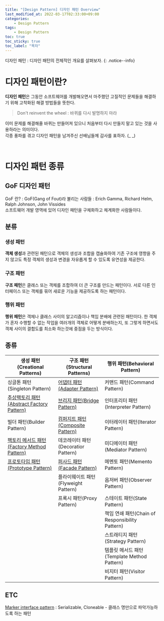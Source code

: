 ```yaml
---
title: "[Design Pattern] 디자인 패턴 Overview"
last_modified_at: 2022-03-17T02:33:00+09:00
categories:
    - Design Pattern
tags:
    - Design Pattern
toc: true
toc_sticky: true
toc_label: "목차"
---
```


디자인 패턴 : 디자인 패턴의 전체적인 개요를 살펴보자.
{: .notice--info}

# 디자인 패턴이란?

**디자인 패턴**은 그동안 소프트웨어를 개발해오면서 마주했던 고질적인 문제들을 해결하기 위해 고착화된 해결 방법들을 뜻한다.

> Don't reinvent the wheel
> : 바퀴를 다시 발명하지 마라 

이미 문제를 해결해줄 바퀴는 만들어져 있으니 처음부터 다시 만들지 말고 있는 것을 사용하라는 의미이다.<br>
각종 풍파를 겪고 디자인 패턴을 남겨주신 선배님들께 감사를 표하자. (_ _)

<br>

# 디자인 패턴 종류

## GoF 디자인 패턴

GoF 란?
: GoF(Gang of Fout)라 불리는 사람들 : Erich Gamma, Richard Helm, Ralph Johnson, John Vissides<br>
소프트웨어 개발 영역에 있어 디자인 패턴을 구체화하고 체계화한 사람들이다.

## 분류

### 생성 패턴
**객체 생성**과 관련된 패턴으로 객체의 생성과 조합을 캡슐화하여 기존 구조에 영향을 주지 않고도 특정 객체의 생성과 변경을 자유롭게 할 수 있도록 유연성을 제공한다.

### 구조 패턴
**구조 패턴**은 클래스 또는 객체를 조합하여 더 큰 구조를 만드는 패턴이다. 서로 다른 인터페이스 또는 객체를 묶어 새로운 기능을 제공하도록 하는 패턴이다.

### 행위 패턴
**행위 패턴**은 객체나 클래스 사이의 알고리즘이나 책임 분배에 관련된 패턴이다. 한 객체가 혼자 수행할 수 없는 작업을 여러개의 객체로 어떻게 분배하는지, 또 그렇게 하면서도 객체 사이의 결합도를 최소화 하는것에 중점을 두는 방식이다.

## 종류

|                                                                                                                     생성 패턴(Creational Patterns) | 구조 패턴(Structural Patterns)                                                                             | 행위 패턴(Behavioral Pattern)                |
|-----------------------------------------------------------------------------------------------------------------------------------------------|--------------------------------------------------------------------------------------------------------|------------------------------------------|
|                                                                                                                      싱글톤 패턴(Singleton Pattern) | [어댑터 패턴(Adapter Pattern)](https://tonyjev93.github.io/design%20pattern/design-pattern-adapter/)        | 커맨드 패턴(Command Pattern)                  |
|                            [추상팩토리 패턴(Abstract Factory Pattern)](https://tonyjev93.github.io/design%20pattern/design-pattern-abstract-factory/) | [브리지 패턴(Bridge Pattern)](https://tonyjev93.github.io/design%20pattern/design-pattern-bridge/)                                     | 인터프리터 패턴(Interpreter Pattern)            |
|                                                                                                                         빌더 패턴(Builder Pattern) | [컴퍼지트 패턴(Composite Pattern)](https://tonyjev93.github.io/design%20pattern/design-pattern-composition/) | 이터레이터 패턴(Iterator Pattern)               |
|                              [팩토리 메서드 패턴(Factory Method Pattern)](https://tonyjev93.github.io/design%20pattern/design-pattern-factory-method/) | 데코레이터 패턴(Decoratior Pattern)                                                                           | 미디에이터 패턴(Mediator Pattern)               |
|                                          [프로토타입 패턴(Prototype Pattern)](https://tonyjev93.github.io/design%20pattern/design-pattern-prototype/) | [퍼사드 패턴(Facade Pattern)](https://tonyjev93.github.io/design%20pattern/design-pattern-facade/)          | 메멘토 패턴(Memento Pattern)                  |
|                                                                                                                                                | 플라이웨이트 패턴(Flyweight Pattern)                                                                           | 옵저버 패턴(Observer Pattern)                 |
|                                                                                                                                                | 프록시 패턴(Proxy Pattern)                                                                                  | 스테이트 패턴(State Pattern)                   |
|                                                                                                                                                |                                                                                                        | 책임 연쇄 패턴(Chain of Responsibility Pattern) | 
|                                                                                                                                                |                                                                                                        | 스트래티지 패턴(Strategy Pattern)               | 
|                                                                                                                                                |                                                                                                        | 템플릿 메서드 패턴(Template Method Pattern)      | 
|                                                                                                                                                |                                                                                                        | 비지터 패턴(Visitor Pattern)                  |


## ETC

[Marker interface pattern](https://tonyjev93.github.io/design%20pattern/design-pattern-marker-interface)
: Serializable, Cloneable - 클래스 명만으로 파악가능하도록 하는 패턴 